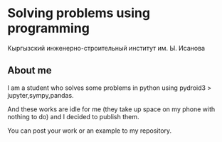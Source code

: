 # Solving problems using programming

Кыргызский инженерно-строительный институт им. Ы. Исанова

## About me

I am a student who solves some problems in python using pydroid3 > jupyter,sympy,pandas.

And these works are idle for me (they take up space on my phone with nothing to do) and I decided to publish them.

You can post your work or an example to my repository.
